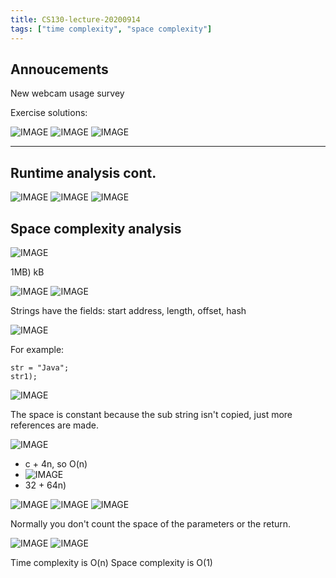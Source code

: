 ```yaml
---
title: CS130-lecture-20200914
tags: ["time complexity", "space complexity"]
---
```


## Annoucements

New webcam usage survey

Exercise solutions:

![IMAGE](/notes/ECD8F005BAB9B831B396F193BEFB7D43.jpg)
![IMAGE](/notes/921697BE5D513730CFC2C2A5EF5934A3.jpg)
![IMAGE](/notes/30EF3616CC41A4F63E10324F0E9E293E.jpg)

---

## Runtime analysis cont.

![IMAGE](/notes/65541EFF73BA8407423D25425D583FA1.jpg)
![IMAGE](/notes/7F01E7F7E87CA87A17B84C1A31840A12.jpg)
![IMAGE](/notes/595B00161AFA2EDA92AE7C99509EF7B3.jpg)

## Space complexity analysis

![IMAGE](/notes/90B2228186C823EDE18553CCB13656F4.jpg)

1MB) kB

![IMAGE](/notes/CA73822E543B5AC9E874CB454A9FA87C.jpg)
![IMAGE](/notes/8D177FEFA44E0AC98420231275AF241B.jpg)

Strings have the fields: start address, length, offset, hash

![IMAGE](/notes/F1B318FE409D865A9973D98A10EFE650.jpg)

For example:

```
str = "Java";
str1);
```

![IMAGE](/notes/A460F81DC74BE2AD12181405669E70EB.jpg)

The space is constant because the sub string isn't copied, just more references are made. 

![IMAGE](/notes/7AF6AC94AFE6179BA3EE3CBD103F4552.jpg)

- c + 4n, so O(n)
- ![IMAGE](/notes/991309B4374D3B0F147B1E999C836EB4.jpg)
- 32 + 64n)

![IMAGE](/notes/96EE64A6178F4C685C388E57DC7DB130.jpg)
![IMAGE](/notes/FF85F6535A51F5A873AC65B5C6484896.jpg)
![IMAGE](/notes/4643C150AB97095DC2BD5968F76535BF.jpg)

Normally you don't count the space of the parameters or the return.

![IMAGE](/notes/A57DBB7053F64680493EC1EA3C0B6974.jpg)
![IMAGE](/notes/3370FFA44B7C7FCC497BDCC5B67F2D16.jpg)

Time complexity is O(n)
Space complexity is O(1)
